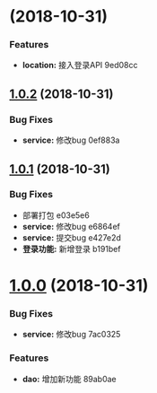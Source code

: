 <a name=""></a>
#  (2018-10-31)


### Features

* **location:** 接入登录API 9ed08cc



<a name="1.0.2"></a>
## [1.0.2](/compare/1.0.1...1.0.2) (2018-10-31)


### Bug Fixes

* **service:** 修改bug 0ef883a



<a name="1.0.1"></a>
## [1.0.1](/compare/1.0.0...1.0.1) (2018-10-31)


### Bug Fixes

* 部署打包 e03e5e6
* **service:** 修改bug e6864ef
* **service:** 提交bug e427e2d
* **登录功能:** 新增登录 b191bef



<a name="1.0.0"></a>
# [1.0.0](/compare/7ac0325...1.0.0) (2018-10-31)


### Bug Fixes

* **service:** 修改bug 7ac0325


### Features

* **dao:** 增加新功能 89ab0ae



